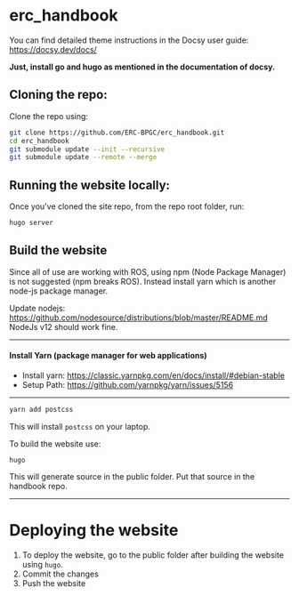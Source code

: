 # erc_handbook

You can find detailed theme instructions in the Docsy user guide: https://docsy.dev/docs/

**Just, install go and hugo as mentioned in the documentation of docsy.**


## Cloning the repo:
Clone the repo using: 
```bash
git clone https://github.com/ERC-BPGC/erc_handbook.git
cd erc_handbook
git submodule update --init --recursive
git submodule update --remote --merge
```

## Running the website locally:
Once you've cloned the site repo, from the repo root folder, run:
```bash
hugo server
```

## Build the website 

Since all of use are working with ROS, using npm (Node Package Manager) is not suggested (npm breaks ROS). Instead install yarn which is another node-js package manager.

Update nodejs: https://github.com/nodesource/distributions/blob/master/README.md 
NodeJs v12 should work fine. 

-------------------------------
#### Install Yarn (package manager for web applications)

- Install yarn: https://classic.yarnpkg.com/en/docs/install/#debian-stable
- Setup Path: https://github.com/yarnpkg/yarn/issues/5156
--------------------------

```bash
yarn add postcss
```
This will install `postcss` on your laptop. 


To build the website use:
```
hugo
```
This will generate source in the public folder. Put that source in the handbook repo. 

----------------------------------------------

# Deploying the website
1. To deploy the website, go to the public folder after building the website using `hugo`.
2. Commit the changes
3. Push the website
